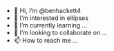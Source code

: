 - 👋 Hi, I’m @benhackett4
- 👀 I’m interested in ellipses
- 🌱 I’m currently learning ...
- 💞️ I’m looking to collaborate on ...
- 📫 How to reach me ...

<!---
benhackett4/benhackett4 is a ✨ special ✨ repository because its `README.md` (this file) appears on your GitHub profile.
You can click the Preview link to take a look at your changes.
--->
